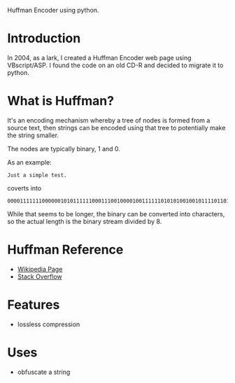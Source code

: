 Huffman Encoder using python.

# Introduction

In 2004, as a lark, I created a Huffman Encoder web page using VBscript/ASP. I found the code on an old CD-R and decided to migrate it to python.

# What is Huffman?

It's an encoding mechanism whereby a tree of nodes is formed from a source text, then strings can be encoded using that tree to potentially make the string smaller.

The nodes are typically binary, 1 and 0.

As an example:

```
Just a simple test.
```

coverts into

```
000011111110000001010111111000111001000010011111101010100100101111011010001010110000001
```

While that seems to be longer, the binary can be converted into characters, so the actual length is the binary stream divided by 8.

# Huffman Reference

- [Wikipedia Page](https://en.wikipedia.org/wiki/Huffman_coding)
- [Stack Overflow](https://stackoverflow.com/questions/70245937/why-huffmans-coding-algorithm-takes-more-bit-than-the-original-size)

# Features

- lossless compression

# Uses

- obfuscate a string

